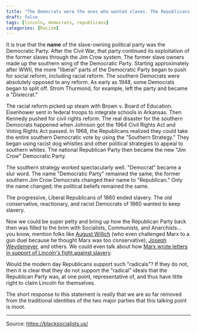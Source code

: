 ```yaml
---
title: "The Democrats were the ones who wanted slaves. The Republicans ended slavery, just look at Abraham Lincoln!"
draft: false
tags: [lincoln, democrats, republicans]
categories: [Racism]
---
```


It is true that the **name** of the slave-owning political party was the Democratic Party. After the Civil War, that party continued its exploitation of the former slaves through the Jim Crow system. The former slave owners made up the southern wing of the Democratic Party. Starting approximately after WWII, the more "liberal" parts of the Democratic Party began to push for social reform, including racial reform. The southern Democrats were absolutely opposed to any reform. As early as 1948, some Democrats began to split off. Strom Thurmond, for example, left the party and became a "Dixiecrat."  
  
The racial reform picked up steam with Brown v. Board of Education. Eisenhower sent in federal troops to integrate schools in Arkansas. Then Kennedy pushed for civil rights reform. The real disaster for the southern Democrats happened when Johnson got the 1964 Civil Rights Act and Voting Rights Act passed. In 1968, the Republicans realized they could take the entire southern Democratic vote by using the "Southern Strategy." They began using racist dog whistles and other political strategies to appeal to southern whites. The national Republican Party then became the new "Jim Crow" Democratic Party.  
  
The southern strategy worked spectacularly well. "Democrat" became a slur word. The name "Democratic Party" remained the same; the former southern Jim Crow Democrats changed their name to "Republican." Only the name changed; the political beliefs remained the same.  
  
The progressive, Liberal Republicans of 1860 ended slavery. The old conservative, reactionary, and racist Democrats of 1860 wanted to keep slavery.  
  
Now we could be super petty and bring up how the Republican Party back then was filled to the brim with Socialists, Communists, and Anarchists... you know, mention folks like [August Willich](https://en.wikipedia.org/wiki/August_Willich) (who even challenged Marx to a gun duel because he thought Marx was too conservative), [Joseph Weydemeyer](https://en.wikipedia.org/wiki/Joseph_Weydemeyer), and others. We could even talk about how [Marx wrote letters in support of Lincoln's fight against slavery](https://www.marxists.org/archive/marx/iwma/documents/1864/lincoln-letter.htm).  
  
Would the modern day Republicans support such "radicals"? If they do not, then it is clear that they do not support the "radical" ideals that the Republican Party was, at one point, representative of, and thus have little right to claim Lincoln for themselves.  
  
The short response to this statement is really that we are so far removed from the traditional identities of the two major parties that this talking point is moot.

----
Source: https://blacksocialists.us/

